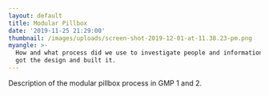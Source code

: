 ```yaml
---
layout: default
title: Modular Pillbox
date: '2019-11-25 21:29:00'
thumbnail: /images/uploads/screen-shot-2019-12-01-at-11.38.23-pm.png
myangle: >-
  How and what process did we use to investigate people and information. How we
  got the design and built it.
---
```

Description of the modular pillbox process in GMP 1 and 2.
